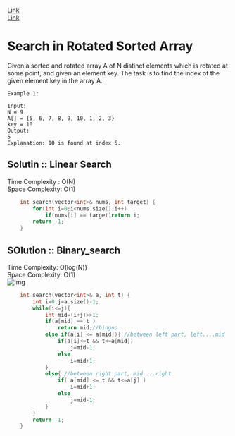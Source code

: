 [Link](https://leetcode.com/problems/search-in-rotated-sorted-array/)<br>
[Link](https://practice.geeksforgeeks.org/problems/search-in-a-rotated-array4618/1)
# Search in Rotated Sorted Array
Given a sorted and rotated array A of N distinct elements which is rotated at some point, and given an element key. The task is to find the index of the given element key in the array A.
```
Example 1:

Input:
N = 9
A[] = {5, 6, 7, 8, 9, 10, 1, 2, 3}
key = 10
Output:
5
Explanation: 10 is found at index 5.
```
## Solutin :: Linear Search
Time Complexity : O(N)<br>
Space Complexity: O(1)
```cpp
    int search(vector<int>& nums, int target) {
        for(int i=0;i<nums.size();i++)
            if(nums[i] == target)return i;
        return -1;
    }
```

## SOlution :: Binary_search
Time Complexity: O(log(N))<br>
Space Complexity: O(1)<br>
![img](https://takeuforward.org/wp-content/uploads/2021/11/image-7.png)<br>
```cpp
    int search(vector<int>& a, int t) {
        int i=0,j=a.size()-1;
        while(i<=j){
            int mid=(i+j)>>1;
            if(a[mid] == t )
                return mid;//bingoo
            else if(a[i] <= a[mid]){ //between left part, left....mid
                if(a[i]<=t && t<=a[mid])
                    j=mid-1;
                else 
                    i=mid+1;
            }
            else{ //between right part, mid....right
                if( a[mid] <= t && t<=a[j] )
                    i=mid+1;
                else
                    j=mid-1;
            }
        }
        return -1;
    }
```